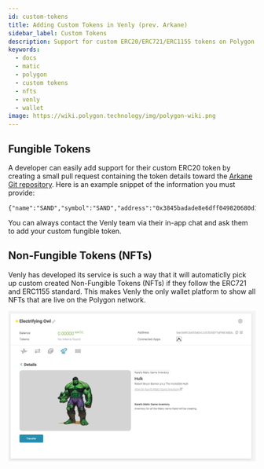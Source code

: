 ```yaml
---
id: custom-tokens
title: Adding Custom Tokens in Venly (prev. Arkane)
sidebar_label: Custom Tokens
description: Support for custom ERC20/ERC721/ERC1155 tokens on Polygon network
keywords:
  - docs
  - matic
  - polygon
  - custom tokens
  - nfts
  - venly
  - wallet
image: https://wiki.polygon.technology/img/polygon-wiki.png
---
```


## Fungible Tokens

A developer can easily add support for their custom ERC20 token by creating a small pull request containing the token details toward the [Arkane Git repository](https://github.com/ArkaneNetwork/content-management/tree/master/tokens). Here is an example snippet of the information you must provide:

```
{"name":"SAND","symbol":"SAND","address":"0x3845badade8e6dff049820680d1f14bd3903a5d0","decimals":18,"type":"ERC20"}
```

You can always contact the Venly team via their in-app chat and ask them to add your custom fungible token.

## Non-Fungible Tokens (NFTs)

Venly has developed its service is such a way that it will automaticlly pick up custom created Non-Fungible Tokens (NFTs) if they follow the ERC721 and ERC1155 standard. This makes Venly the only wallet platform to show all NFTs that are live on the Polygon network.

![The Hulk ERC1155 NFT on Polygon](img/06.png)
